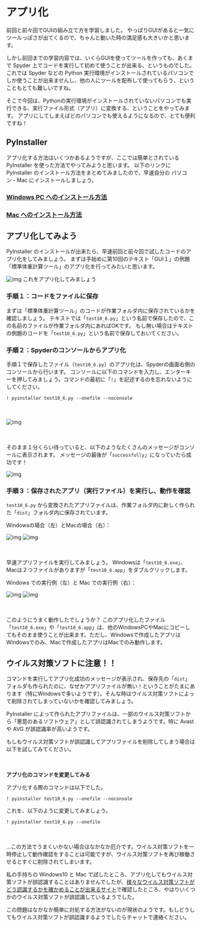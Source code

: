 # アプリ化

前回と前々回でGUIの組み立て方を学習しました。
やっぱりGUIがあると一気にツールっぽさが出てくるので、ちゃんと動いた時の満足感も大きいかと思います。

しかし前回までの学習内容では、いくらGUIを使ってツールを作っても、あくまで Spyder 上でコードを実行して初めて使うことが出来る、というものでした。これでは Spyder などの Python 実行環境がインストールされているパソコンでしか使うことが出来ませんし、他の人にツールを配布して使ってもらう、ということもとても難しいですね。

そこで今回は、Pythonの実行環境がインストールされていないパソコンでも実行できる、実行ファイル形式（アプリ）に変換する、ということをやってみます。
アプリにしてしまえばどのパソコンでも使えるようになるので、とても便利ですね！



## PyInstaller

アプリ化する方法はいくつかあるようですが、ここでは簡単とされている PyInstaller を使った方法でやってみようと思います。
以下のリンクに PyInstaller のインストール方法をまとめてみましたので、早速自分の パソコン・Mac にインストールしましょう。

### [Windows PC へのインストール方法](ins_win/)

### [Mac へのインストール方法](ins_mac/)



## アプリ化してみよう

PyInstaller のインストールが出来たら、早速前回と前々回で試したコードのアプリ化をしてみましょう。
まずは手始めに第10回のテキスト「GUI１」の例題「標準体重計算ツール」のアプリ化を行ってみたいと思います。

![img](assets/image6.png)
これをアプリ化してみましょう



### 手順１：コードをファイルに保存

まずは「標準体重計算ツール」のコードが作業フォルダ内に保存されているかを確認しましょう。
テキストでは「`test10_6.py`」という名前で保存したので、この名前のファイルが作業フォルダ内にあればOKです。
もし無い場合はテキストの例題のコードを「`test10_6.py`」という名前で保存しておいてください。



### 手順２：Spyderのコンソールからアプリ化

手順１で保存したファイル（`test10_6.py`）のアプリ化は、Spyderの画面右側のコンソールから行います。
コンソールに以下のコマンドを入力し、エンターキーを押してみましょう。コマンドの最初に「`!`」を記述するのを忘れないようにしてください。

<pre><code class="python">! pyinstaller test10_6.py --onefile --noconsole</code></pre>

　

![img](assets/image2.png)

　

そのまま１分くらい待っていると、以下のようなたくさんのメッセージがコンソールに表示されます。
メッセージの最後が「`successfully`」になっていたら成功です！

![img](assets/image1.png)



### 手順３：保存されたアプリ（実行ファイル）を実行し、動作を確認

`test10_6.py` から変換されたアプリファイルは、作業フォルダ内に新しく作られた「`dist`」フォルダ内に保存されています。

Windowsの場合（左）とMacの場合（右）：

![img](assets/image7.png)
![img](assets/image3.png)

　

早速アプリファイルを実行してみましょう。
Windowsは「`test10_6.exe`」、Macは２つファイルがありますが「`test10_6.app`」をダブルクリックします。

Windows での実行例（左）と Mac での実行例（右）：

![img](assets/image5.png)
![img](assets/image4.png)

　

このようにうまく動作したでしょうか？
このアプリ化したファイル「`test10_6.exe`」や「`test10_6.app`」は、他のWindowsPCやMacにコピーしてもそのまま使うことが出来ます。ただし、Windowsで作成したアプリはWindowsでのみ、Macで作成したアプリはMacでのみ動作します。



## ウイルス対策ソフトに注意！！

コマンドを実行してアプリ化成功のメッセージが表示され、保存先の「`dist`」フォルダも作られたのに、なぜかアプリファイルが無い！ということがたまにあります（特にWindowsで多いようです）。そんな時はウイルス対策ソフトによって削除されてしまっていないかを確認してみましょう。

PyInstaller によって作られたアプリファイルは、一部のウイルス対策ソフトから「悪意のあるソフトウェア」として誤認識されてしまうようです。特に Avast や AVG が誤認識率が高いようです。

もしもウイルス対策ソフトが誤認識してアプリファイルを削除してしまう場合は以下を試してみてください。

　

**アプリ化のコマンドを変更してみる**

アプリ化する際のコマンドは以下でした。

<pre><code class="python">! pyinstaller test10_6.py --onefile --noconsole</code></pre>

これを、以下のように変更してみましょう。

<pre><code class="python">! pyinstaller test10_6.py --onefile</code></pre>

　

…この方法でうまくいかない場合はなかなか厄介です。ウイルス対策ソフトを一時停止して動作確認をすることは可能ですが、ウイルス対策ソフトを再び稼働させるとすぐに削除されてしまいます。

私の手持ちの Windows10 と Mac で試したところ、アプリ化してもウイルス対策ソフトが誤認識することはありませんでしたが、[様々なウイルス対策ソフトがどう認識するかを確かめることが出来るサイト](https://www.virustotal.com/gui/home/upload)で確認したところ、やはりいくつかのウイルス対策ソフトが誤認識しているようでした。

この問題はなかなか簡単に対処する方法がないのが現状のようです。もしどうしてもウイルス対策ソフトが誤認識するようでしたらチャットで連絡ください。

　
